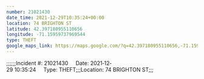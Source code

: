 ```yaml
---
number: 21021430
date_time: 2021-12-29T10:35:24+00:00
location: 74 BRIGHTON ST
latitude: 42.397180955110656
longitude: -71.15959737969544
type: THEFT
google_maps_link: https://maps.google.com/?q=42.397180955110656,-71.15959737969544
---
```


;;;;;;Incident #: 21021430     Date: 2021‐12‐29 10:35:24     Type: THEFT;;;Location: 74 BRIGHTON ST;;;
